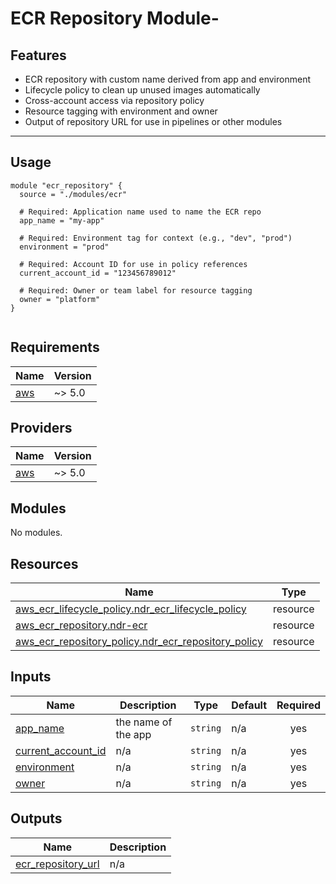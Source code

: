 # ECR Repository Module-

## Features

- ECR repository with custom name derived from app and environment
- Lifecycle policy to clean up unused images automatically
- Cross-account access via repository policy
- Resource tagging with environment and owner
- Output of repository URL for use in pipelines or other modules

---

## Usage

```hcl
module "ecr_repository" {
  source = "./modules/ecr"

  # Required: Application name used to name the ECR repo
  app_name = "my-app"

  # Required: Environment tag for context (e.g., "dev", "prod")
  environment = "prod"

  # Required: Account ID for use in policy references
  current_account_id = "123456789012"

  # Required: Owner or team label for resource tagging
  owner = "platform"
}


```

<!-- BEGIN_TF_DOCS -->

## Requirements

| Name                                                   | Version |
| ------------------------------------------------------ | ------- |
| <a name="requirement_aws"></a> [aws](#requirement_aws) | ~> 5.0  |

## Providers

| Name                                             | Version |
| ------------------------------------------------ | ------- |
| <a name="provider_aws"></a> [aws](#provider_aws) | ~> 5.0  |

## Modules

No modules.

## Resources

| Name                                                                                                                                                     | Type     |
| -------------------------------------------------------------------------------------------------------------------------------------------------------- | -------- |
| [aws_ecr_lifecycle_policy.ndr_ecr_lifecycle_policy](https://registry.terraform.io/providers/hashicorp/aws/latest/docs/resources/ecr_lifecycle_policy)    | resource |
| [aws_ecr_repository.ndr-ecr](https://registry.terraform.io/providers/hashicorp/aws/latest/docs/resources/ecr_repository)                                 | resource |
| [aws_ecr_repository_policy.ndr_ecr_repository_policy](https://registry.terraform.io/providers/hashicorp/aws/latest/docs/resources/ecr_repository_policy) | resource |

## Inputs

| Name                                                                                    | Description         | Type     | Default | Required |
| --------------------------------------------------------------------------------------- | ------------------- | -------- | ------- | :------: |
| <a name="input_app_name"></a> [app_name](#input_app_name)                               | the name of the app | `string` | n/a     |   yes    |
| <a name="input_current_account_id"></a> [current_account_id](#input_current_account_id) | n/a                 | `string` | n/a     |   yes    |
| <a name="input_environment"></a> [environment](#input_environment)                      | n/a                 | `string` | n/a     |   yes    |
| <a name="input_owner"></a> [owner](#input_owner)                                        | n/a                 | `string` | n/a     |   yes    |

## Outputs

| Name                                                                                      | Description |
| ----------------------------------------------------------------------------------------- | ----------- |
| <a name="output_ecr_repository_url"></a> [ecr_repository_url](#output_ecr_repository_url) | n/a         |

<!-- END_TF_DOCS -->

